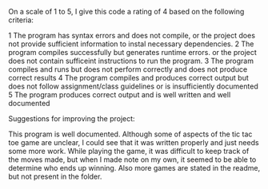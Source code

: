 On a scale of 1 to 5, I give this code a rating of 4 based on the following criteria:

1  The program has syntax errors and does not compile, or the project does not provide sufficient information to instal necessary dependencies.
2  The program compiles successfully but generates runtime errors. or the project does not contain sufficeint instructions to run the program.
3  The program compiles and runs but does not perform correctly and does not produce correct results
4  The program compiles and produces correct output but does not follow assignment/class guidelines or is insufficiently documented
5  The program produces correct output and is well written and well documented

Suggestions for improving the project:

This program is well documented. Although some of aspects of the tic tac toe game are unclear, I could see that it was written properly and just needs some more work. While playing the game, it was difficult to keep track of the moves made, but when I made note on my own, it seemed to be able to determine who ends up winning. Also more games are stated in the readme, but not present in the folder.